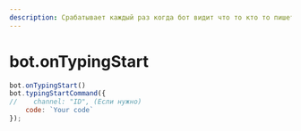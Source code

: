 ```yaml
---
description: Срабатывает каждый раз когда бот видит что то кто то пишет
---
```


# bot.onTypingStart

```javascript
bot.onTypingStart()
bot.typingStartCommand({
//    channel: "ID", (Если нужно)
    code: `Your code`
});
```

